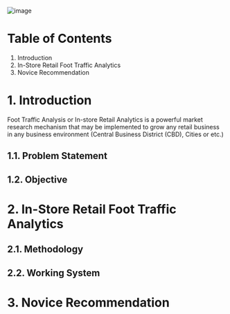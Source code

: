 ![image](https://user-images.githubusercontent.com/87763082/126652516-eb6e2120-1c24-486b-b3f7-7ee268f85c29.png)

# Table of Contents 
1. Introduction 
2. In-Store Retail Foot Traffic Analytics
3. Novice Recommendation 

# 1. Introduction

Foot Traffic Analysis or In-store Retail Analytics is a powerful market research mechanism that may be implemented to grow any retail business in any business environment (Central Business District (CBD), Cities or etc.)

## 1.1. Problem Statement 
## 1.2. Objective 

# 2. In-Store Retail Foot Traffic Analytics 
## 2.1. Methodology
## 2.2. Working System

# 3. Novice Recommendation 

